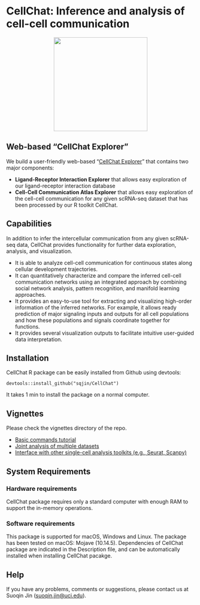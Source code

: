 # CellChat: Inference and analysis of cell-cell communication

<p align="center">
  <img width="250"  src="https://github.com/sqjin/CellChat/blob/master/CellChat_Logo.png">
</p>


## Web-based “CellChat Explorer” 

We build a user-friendly web-based “[CellChat Explorer](http://www.cellchat.org/)” that contains two major components:
- **Ligand-Receptor Interaction Explorer** that allows easy exploration of our ligand-receptor interaction database
- **Cell-Cell Communication Atlas Explorer** that allows easy exploration of the cell-cell communication for any given scRNA-seq dataset that has been processed by our R toolkit CellChat. 

## Capabilities
In addition to infer the intercellular communication from any given scRNA-seq data, CellChat provides functionality for further data exploration, analysis, and visualization. 

- It is able to analyze cell-cell communication for continuous states along cellular development trajectories.
- It can quantitatively characterize and compare the inferred cell-cell communication networks using an integrated approach by combining social network analysis, pattern recognition, and manifold learning approaches.
- It provides an easy-to-use tool for extracting and visualizing high-order information of the inferred networks. For example, it allows ready prediction of major signaling inputs and outputs for all cell populations and how these populations and signals coordinate together for functions.
- It provides several visualization outputs to facilitate intuitive user-guided data interpretation.


## Installation
CellChat R package can be easily installed from Github using devtools:  

```
devtools::install_github("sqjin/CellChat")
```
It takes 1 min to install the package on a normal computer. 

## Vignettes
Please check the vignettes directory of the repo.

- [Basic commands tutorial](https://htmlpreview.github.io/?https://github.com/sqjin/CellChat/blob/master/vignettes/CellChat-vignette.html)
- [Joint analysis of multiple datasets](https://htmlpreview.github.io/?https://github.com/sqjin/CellChat/blob/master/vignettes/Joint_analysis_of_multiple_datasets.html)
- [Interface with other single-cell analysis toolkits (e.g., Seurat, Scanpy)](https://htmlpreview.github.io/?https://github.com/sqjin/CellChat/blob/master/vignettes/Interface_with_other_single-cell_analysis_toolkits.html)

## System Requirements
### Hardware requirements
CellChat package requires only a standard computer with enough RAM to support the in-memory operations.

### Software requirements
This package is supported for macOS, Windows and Linux. The package has been tested on macOS: Mojave (10.14.5). 
Dependencies of CellChat package are indicated in the Description file, and can be automatically installed when installing CellChat pacakge. 

## Help
If you have any problems, comments or suggestions, please contact us at Suoqin Jin (suoqin.jin@uci.edu).


